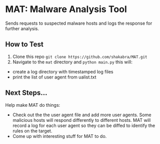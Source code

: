 # MAT: Malware Analysis Tool

Sends requests to suspected malware hosts and logs the response for further 
analysis. 

## How to Test

1. Clone this repo `git clone https://github.com/shakabra/MAT.git`
2. Navigate to the `mat` directory and `python main.py` this will:
  - create a log directory with timestamped log files
  - print the list of user agent from ualist.txt


## Next Steps...
Help make MAT do things:
  - Check out the the user agent file and add more user agents. Some malicious
  hosts will respond differently to different hosts. MAT will record a log for
  each user agent so they can be diffed to identify the rules on the target.
  - Come up with interesting stuff for MAT to do.
